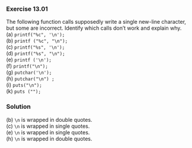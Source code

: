 ### Exercise 13.01
The following function calls supposedly write a single new-line character, but some are incorrect. Identify which calls don’t work and explain why.  
(a) `printf("%c", '\n');`   
(b) `printf ("%c", "\n");`  
(c\) `printf("%s", '\n');`  
(d) `printf("%s", "\n");`   
(e) `printf ('\n');`   
(f) `printf("\n");`    
(g) `putchar('\n');`    
(h) `putchar("\n") ;`    
(i) `puts("\n");`  
(k) `puts ("");`  

### Solution
(b) `\n` is wrapped in double quotes.  
(c\) `\n` is wrapped in single quotes.  
(e) `\n` is wrapped in single quotes.  
(h) `\n` is wrapped in double quotes.  
